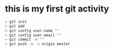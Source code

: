 # this is my first git activity

```bash
> git init
> git add
> git config user.name ""
> git config user.email ""
> git commit -m ""
> git push -m -u origin master
```